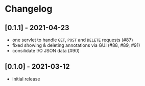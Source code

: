 # Changelog

## [0.1.1] - 2021-04-23
- one servlet to handle `GET`, `POST` and `DELETE` requests (#87)
- fixed showing & deleting annotations via GUI (#88, #89, #91)
- consilidate I/O JSON data (#90)

## [0.1.0] - 2021-03-12
- initial release

